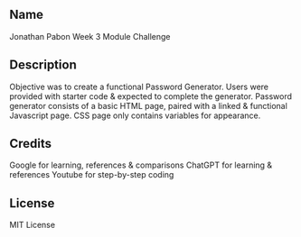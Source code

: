 ## Name
Jonathan Pabon
Week 3 Module Challenge

## Description
Objective was to create a functional Password Generator.
Users were provided with starter code & expected to complete the generator.
Password generator consists of a basic HTML page, paired with a linked &
functional Javascript page. CSS page only contains variables for appearance.


## Credits
Google for learning, references & comparisons
ChatGPT for learning & references
Youtube for step-by-step coding

## License
MIT License